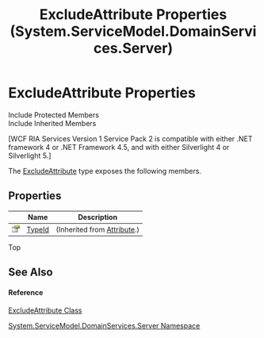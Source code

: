 ﻿---
title: ExcludeAttribute Properties (System.ServiceModel.DomainServices.Server)
TOCTitle: ExcludeAttribute Properties
ms:assetid: Properties.T:System.ServiceModel.DomainServices.Server.ExcludeAttribute
ms:mtpsurl: https://msdn.microsoft.com/en-us/library/system.servicemodel.domainservices.server.excludeattribute_properties(v=VS.91)
ms:contentKeyID: 28754796
ms.date: 01/27/2012
mtps_version: v=VS.91
---

# ExcludeAttribute Properties

Include Protected Members  
Include Inherited Members  

\[WCF RIA Services Version 1 Service Pack 2 is compatible with either .NET framework 4 or .NET Framework 4.5, and with either Silverlight 4 or Silverlight 5.\]

The [ExcludeAttribute](ff422771\(v=vs.91\).md) type exposes the following members.

## Properties

<table>
<thead>
<tr class="header">
<th> </th>
<th>Name</th>
<th>Description</th>
</tr>
</thead>
<tbody>
<tr class="odd">
<td><img src="images\Ff422600.pubproperty(en-us,VS.91).gif" title="Public property" alt="Public property" /></td>
<td><a href="https://msdn.microsoft.com/en-us/library/sa1bf03e">TypeId</a></td>
<td>(Inherited from <a href="https://msdn.microsoft.com/en-us/library/e8kc3626">Attribute</a>.)</td>
</tr>
</tbody>
</table>

Top

## See Also

#### Reference

[ExcludeAttribute Class](ff422771\(v=vs.91\).md)

[System.ServiceModel.DomainServices.Server Namespace](ff423220\(v=vs.91\).md)

